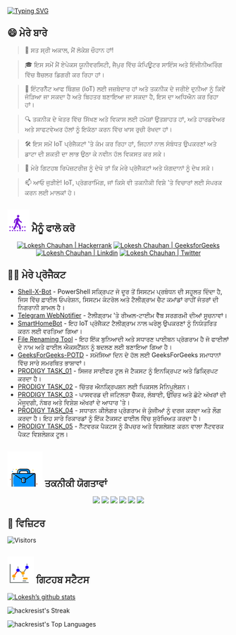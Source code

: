 [![Typing SVG](https://readme-typing-svg.demolab.com?font=Fira+Code&weight=800&size=22&pause=1000&center=true&vCenter=true&width=835&lines=%F0%9F%91%8B%E0%A8%B9%E0%A9%88%E0%A8%B2%E0%A9%8B+%E0%A8%A6%E0%A8%B0%E0%A8%B8%E0%A8%BC%E0%A8%95%E0%A9%8B.+%E0%A8%87%E0%A9%B1%E0%A8%A5%E0%A9%87+%E0%A8%A4%E0%A9%81%E0%A8%B9%E0%A8%BE%E0%A8%A1%E0%A8%BE+%E0%A8%B8%E0%A9%81%E0%A8%86%E0%A8%97%E0%A8%A4+%E0%A8%B9%E0%A9%88!%F0%9F%91%8B;%F0%9F%9A%80+%E0%A8%86%E0%A8%93+%E0%A8%AE%E0%A8%BF%E0%A8%B2+%E0%A8%95%E0%A9%87+%E0%A8%AE%E0%A8%B9%E0%A8%BE%E0%A8%A8%E0%A8%A4%E0%A8%BE+%E0%A8%B8%E0%A8%BF%E0%A8%B0%E0%A8%9C%E0%A9%80%E0%A8%8F!+%F0%9F%9A%80;%E2%9C%A8+%E0%A8%A4%E0%A8%95%E0%A8%A8%E0%A9%80%E0%A8%95%E0%A9%80+%E0%A8%A6%E0%A9%81%E0%A8%A8%E0%A9%80%E0%A8%86%E0%A8%82+%E0%A8%85%E0%A8%A4%E0%A9%87+%E0%A8%89%E0%A8%B8+%E0%A8%A4%E0%A9%8B%E0%A8%82+%E0%A8%AA%E0%A8%B0%E0%A9%87%E0%A5%A4+%E2%9C%A8)](https://git.io/typing-svg)

## 😄 ਮੇਰੇ ਬਾਰੇ
> 👋 ਸਤ ਸ੍ਰੀ ਅਕਾਲ, ਮੈਂ ਲੋਕੇਸ਼ ਚੌਹਾਨ ਹਾਂ!

> 🎓 ਇਸ ਸਮੇਂ ਮੈਂ ਏਪੇਕਸ ਯੂਨੀਵਰਸਿਟੀ, ਜੈਪੁਰ ਵਿੱਚ ਕੰਪਿਊਟਰ ਸਾਇੰਸ ਅਤੇ ਇੰਜੀਨੀਅਰਿੰਗ ਵਿੱਚ ਬੈਚਲਰ ਡਿਗਰੀ ਕਰ ਰਿਹਾ ਹਾਂ।

> 🌟 ਇੰਟਰਨੈੱਟ ਆਫ ਥਿੰਗਜ਼ (IoT) ਲਈ ਜਜ਼ਬੇਦਾਰ ਹਾਂ ਅਤੇ ਤਕਨੀਕ ਦੇ ਜਰੀਏ ਦੁਨੀਆ ਨੂੰ ਕਿਵੇਂ ਜੋੜਿਆ ਜਾ ਸਕਦਾ ਹੈ ਅਤੇ ਬਿਹਤਰ ਬਣਾਇਆ ਜਾ ਸਕਦਾ ਹੈ, ਇਸ ਦਾ ਅਧਿਐਨ ਕਰ ਰਿਹਾ ਹਾਂ।

> 🔍 ਤਕਨੀਕ ਦੇ ਖੇਤਰ ਵਿੱਚ ਸਿੱਖਣ ਅਤੇ ਵਿਕਾਸ ਲਈ ਹਮੇਸ਼ਾਂ ਉਤਸ਼ਾਹਤ ਹਾਂ, ਅਤੇ ਹਾਰਡਵੇਅਰ ਅਤੇ ਸਾਫਟਵੇਅਰ ਹੱਲਾਂ ਨੂੰ ਇਕੱਠਾ ਕਰਨ ਵਿੱਚ ਖਾਸ ਰੁਚੀ ਰੱਖਦਾ ਹਾਂ।

> 🛠 ਇਸ ਸਮੇਂ IoT ਪ੍ਰੋਜੈਕਟਾਂ 'ਤੇ ਕੰਮ ਕਰ ਰਿਹਾ ਹਾਂ, ਜਿਹਨਾਂ ਨਾਲ ਸੰਬੰਧਤ ਉਪਕਰਣਾਂ ਅਤੇ ਡਾਟਾ ਦੀ ਸ਼ਕਤੀ ਦਾ ਲਾਭ ਉਠਾ ਕੇ ਨਵੀਨ ਹੱਲ ਵਿਕਸਤ ਕਰ ਸਕੇ।

> 🔭 ਮੇਰੇ ਗਿਟਹਬ ਰਿਪੋਜ਼ਟਰੀਜ਼ ਨੂੰ ਦੇਖੋ ਤਾਂ ਕਿ ਮੇਰੇ ਪ੍ਰੋਜੈਕਟਾਂ ਅਤੇ ਯੋਗਦਾਨਾਂ ਨੂੰ ਦੇਖ ਸਕੋ।

> 📫 ਆਓ ਜੁੜੀਏ! IoT, ਪ੍ਰੋਗਰਾਮਿੰਗ, ਜਾਂ ਕਿਸੇ ਵੀ ਤਕਨੀਕੀ ਵਿਸ਼ੇ 'ਤੇ ਵਿਚਾਰਾਂ ਲਈ ਸੰਪਰਕ ਕਰਨ ਲਈ ਮਾਲਕਾਂ ਹੋ।

<!--
<p align="center">
  <a href="https://www.linkedin.com/in/lokeshchauhanapex/"><img src="https://img.shields.io/badge/Linkedin-10000?style=plastic&logo=LinkedIn&logoColor=FFFFFF&labelColor=2A79D7&color=2A79D7" alt="Lokesh Chauhan | Linkdin"/></a>
  -->
  
## ![Follow Me](/icon/follow.svg) ਮੈਨੂੰ ਫਾਲੋ ਕਰੋ 
<p>
<p align="center">
    <a href="https://www.hackerrank.com/profile/lokeshchauhan"><img src="https://img.shields.io/badge/Hackerrank-100000?style=plastic&logo=hackerrank&logoColor=FFFFFF&labelColor=42BA3D&color=0EA608" alt="Lokesh Chauhan | Hackerrank"/></a>
    <a href="https://auth.geeksforgeeks.org/user/lokeshchauhan"><img src="https://img.shields.io/badge/GeeksforGeeks-100000?style=plastic&logo=geeksforgeeks&logoColor=FFFFFF&labelColor=42BA3D&color=23891F" alt="Lokesh Chauhan | GeeksforGeeks"/></a>
  <a href="https://www.linkedin.com/in/lokeshchauhanapex/"><img src="https://img.shields.io/badge/Linkedin-10000?style=plastic&logo=LinkedIn&logoColor=FFFFFF&labelColor=2A79D7&color=2A79D7" alt="Lokesh Chauhan | Linkdin"/></a>
   </a>
<a href="https://x.com/Hackresist"><img src="https://img.shields.io/badge/Twitter-100000?style=plastic&logo=x&logoColor=ffffff&labelColor=000000&color=0e1525" alt="Lokesh Chauhan | Twitter"/>
    </a>
</p>

## 👨‍💻 ਮੇਰੇ ਪ੍ਰੋਜੈਕਟ
* [Shell-X-Bot](https://github.com/HackResist/Shell-X-bot) - PowerShell ਸਕ੍ਰਿਪਟ ਜੋ ਦੂਰ ਤੋਂ ਸਿਸਟਮ ਪ੍ਰਬੰਧਨ ਦੀ ਸਹੂਲਤ ਦਿੰਦਾ ਹੈ, ਜਿਸ ਵਿੱਚ ਫ਼ਾਈਲ ਓਪਰੇਸ਼ਨ, ਸਿਸਟਮ ਕੰਟਰੋਲ ਅਤੇ ਟੈਲੀਗ੍ਰਾਮ ਚੈਟ ਕਮਾਂਡਾਂ ਰਾਹੀਂ ਜੰਤਰਾਂ ਦੀ ਨਿਗਰਾਨੀ ਸ਼ਾਮਲ ਹੈ।
* [Telegram WebNotifier](https://github.com/HackResist/Telegram_WebNotifier) - ਟੈਲੀਗ੍ਰਾਮ 'ਤੇ ਰੀਅਲ-ਟਾਈਮ ਵੈੱਬ ਸਰਗਰਮੀ ਦੀਆਂ ਸੂਚਨਾਵਾਂ।
* [SmartHomeBot](https://github.com/HackResist/SmartHomeBot) - ਇਹ IoT ਪ੍ਰੋਜੈਕਟ ਟੈਲੀਗ੍ਰਾਮ ਨਾਲ ਘਰੇਲੂ ਉਪਕਰਣਾਂ ਨੂੰ ਨਿਯੰਤਰਿਤ ਕਰਨ ਲਈ ਵਰਤਿਆ ਗਿਆ।
* [File Renaming Tool](https://github.com/HackResist/File-Renaming-Tool) - ਇਹ ਇੱਕ ਬੁਨਿਆਦੀ ਅਤੇ ਸਧਾਰਣ ਪਾਈਥਨ ਪ੍ਰੋਗਰਾਮ ਹੈ ਜੋ ਫਾਈਲਾਂ ਦੇ ਨਾਮ ਅਤੇ ਫਾਈਲ ਐਕਸਟੈਂਸ਼ਨ ਨੂੰ ਬਦਲਣ ਲਈ ਬਣਾਇਆ ਗਿਆ ਹੈ।
* [GeeksForGeeks-POTD](https://github.com/HackResist/GeeksForGeeks-POTD) - ਸਮੱਸਿਆ ਦਿਨ ਦੇ ਹੱਲ ਲਈ GeeksForGeeks ਸਮਾਧਾਨਾਂ ਵਿੱਚ ਸਾਰੇ ਸਮਰਥਿਤ ਭਾਸ਼ਾਵਾਂ।
* [PRODIGY TASK_01](https://github.com/HackResist/PRODIGY_CS_01) - ਸਿਜਰ ਸਾਈਫਰ ਟੂਲ ਜੋ ਟੈਕਸਟ ਨੂੰ ਇਨਕ੍ਰਿਪਟ ਅਤੇ ਡਿਕ੍ਰਿਪਟ ਕਰਦਾ ਹੈ।
* [PRODIGY TASK_02](https://github.com/HackResist/PRODIGY_CS_02) - ਚਿੱਤਰ ਐਨਕ੍ਰਿਪਸ਼ਨ ਲਈ ਪਿਕਸਲ ਮੈਨਿਪੂਲੇਸ਼ਨ।
* [PRODIGY TASK_03](https://github.com/HackResist/PRODIGY_CS_03) - ਪਾਸਵਰਡ ਦੀ ਜਟਿਲਤਾ ਚੈੱਕਰ, ਲੰਬਾਈ, ਉਚਿਤ ਅਤੇ ਛੋਟੇ ਅੱਖਰਾਂ ਦੀ ਮੌਜੂਦਗੀ, ਨੰਬਰ ਅਤੇ ਵਿਸ਼ੇਸ਼ ਅੱਖਰਾਂ ਦੇ ਆਧਾਰ 'ਤੇ।
* [PRODIGY TASK_04](https://github.com/HackResist/PRODIGY_CS_04) - ਸਧਾਰਨ ਕੀਲੋਗਰ ਪ੍ਰੋਗਰਾਮ ਜੋ ਕੁੰਜੀਆਂ ਨੂੰ ਦਰਜ ਕਰਦਾ ਅਤੇ ਲੌਗ ਕਰਦਾ ਹੈ। ਇਹ ਸਾਰੇ ਰਿਕਾਰਡਾਂ ਨੂੰ ਇੱਕ ਟੈਕਸਟ ਫਾਈਲ ਵਿੱਚ ਸੁਰੱਖਿਅਤ ਕਰਦਾ ਹੈ।
* [PRODIGY TASK_05](https://github.com/HackResist/PRODIGY_CS_05) - ਨੈੱਟਵਰਕ ਪੈਕਟਸ ਨੂੰ ਕੈਪਚਰ ਅਤੇ ਵਿਸ਼ਲੇਸ਼ਣ ਕਰਨ ਵਾਲਾ ਨੈੱਟਵਰਕ ਪੈਕਟ ਵਿਸ਼ਲੇਸ਼ਕ ਟੂਲ।

## ![Technical Skills](/icon/Skill.svg) ਤਕਨੀਕੀ ਯੋਗਤਾਵਾਂ
<p align="center">
  <a href="https://www.open-std.org/JTC1/SC22/WG14/">
    <img src="https://skillicons.dev/icons?i=c" /></a>
 <a href=https://www.oracle.com/java/">
    <img src="https://skillicons.dev/icons?i=java" /></a>
 <a href="https://isocpp.org/">
    <img src="https://skillicons.dev/icons?i=cpp" /></a>
<a href="https://www.python.org/">
    <img src="https://skillicons.dev/icons?i=py" /></a>
<a href="https://www.gnu.org/software/bash/">
    <img src="https://skillicons.dev/icons?i=bash" /></a>
  <a href="https://ecma-international.org/publications-and-standards/standards/ecma-262/">
    <img src="https://skillicons.dev/icons?i=js" /></a>
      </p>

## 👀 ਵਿਜ਼ਿਟਰ
![Visitors](https://moe-counter.glitch.me/get/@HackResist?theme=rule34)

## ![Github Stats](/icon/graph.svg) ਗਿਟਹਬ ਸਟੈਟਸ
[![Lokesh’s github stats](https://github-readme-stats.vercel.app/api?username=HackResist&show_icons=true&theme=dark&count_private=true)](https://github.com/HackResist)

![hackresist's Streak](https://github-readme-streak-stats.herokuapp.com/?user=hackresist&theme=cobalt&hide_border=false)

![hackresist's Top Languages](https://github-readme-stats.vercel.app/api/top-langs/?username=hackresist&theme=cobalt&show_icons=true&hide_border=false&layout=compact)
